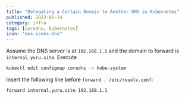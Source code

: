```yaml
---
title: "Delegating a Certain Domain to Another DNS in Kubernetes"
published: 2023-06-14
category: infra
tags: [coredns, kubernetes]
icon: "eos-icons:dns"
---
```


Assume the DNS server is at `192.168.1.1` and the domain to forward is `internal.yuru.site`. Execute

```sh
kubectl edit configmap coredns -n kube-system
```

Insert the following line before `forward . /etc/resolv.conf`:

```
forward internal.yuru.site 192.168.1.1
```